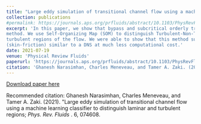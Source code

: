 ```yaml
---
title: "Large eddy simulation of transitional channel flow using a machine learning classifier to distinguish laminar and turbulent regions"
collection: publications
#permalink: https://journals.aps.org/prfluids/abstract/10.1103/PhysRevFluids.6.074608
excerpt: 'In this paper, we show that bypass and subcritical orderly transition can be simulated using the computationally efficient wall-modeled LES
method. We use Self-Organizing Map (SOM) to distinguish Turbulent-Non-Turbulent (T-NT) regions of the flow and selectively apply wall-modeling only in 
turbulent regions of the flow. We were able to show that this method successfully captures the right trends in the evolution of friction Reynolds number 
(skin-friction) similar to a DNS at much less computational cost.'
date: 2021-07-19
venue: 'Physical Review Fluids'
paperurl: 'https://journals.aps.org/prfluids/abstract/10.1103/PhysRevFluids.6.074608'
citation: 'Ghanesh Narasimhan, Charles Meneveau, and Tamer A. Zaki. (2021). &quot;Large eddy simulation of transitional channel flow using a machine learning classifier to distinguish laminar and turbulent regions; <i>Phys. Rev. Fluids </i>. 6, 074608.'
---
```

[Download paper here](https://journals.aps.org/prfluids/abstract/10.1103/PhysRevFluids.6.074608)

Recommended citation: Ghanesh Narasimhan, Charles Meneveau, and Tamer A. Zaki. (2021). &quot;Large eddy simulation of transitional channel flow using a machine learning classifier to distinguish laminar and turbulent regions; <i>Phys. Rev. Fluids </i>. 6, 074608.
